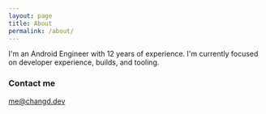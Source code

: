```yaml
---
layout: page
title: About
permalink: /about/
---
```


I'm an Android Engineer with 12 years of experience. I'm currently focused on developer experience, builds, and tooling. 

### Contact me

[me@changd.dev](mailto:me@changd.dev)